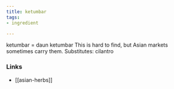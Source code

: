 ```yaml
---
title: ketumbar
tags:
- ingredient

---
```

ketumbar = daun ketumbar This is hard to find, but Asian markets sometimes carry them. Substitutes: cilantro

### Links

* [[asian-herbs]]
